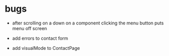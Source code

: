 # bugs

- after scrolling on a down on a component clicking the menu button puts menu off screen

- add errors to contact form
- add visualMode to ContactPage
